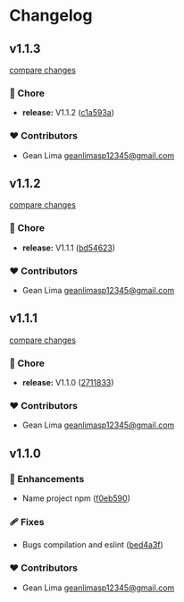 # Changelog


## v1.1.3

[compare changes](https://github.com/Gean-Lima/simple-auth/compare/v1.1.2...v1.1.3)

### 🏡 Chore

- **release:** V1.1.2 ([c1a593a](https://github.com/Gean-Lima/simple-auth/commit/c1a593a))

### ❤️ Contributors

- Gean Lima <geanlimasp12345@gmail.com>

## v1.1.2

[compare changes](https://github.com/Gean-Lima/simple-auth/compare/v1.1.1...v1.1.2)

### 🏡 Chore

- **release:** V1.1.1 ([bd54623](https://github.com/Gean-Lima/simple-auth/commit/bd54623))

### ❤️ Contributors

- Gean Lima <geanlimasp12345@gmail.com>

## v1.1.1

[compare changes](https://github.com/Gean-Lima/simple-auth/compare/v1.1.0...v1.1.1)

### 🏡 Chore

- **release:** V1.1.0 ([2711833](https://github.com/Gean-Lima/simple-auth/commit/2711833))

### ❤️ Contributors

- Gean Lima <geanlimasp12345@gmail.com>

## v1.1.0


### 🚀 Enhancements

- Name project npm ([f0eb590](https://github.com/Gean-Lima/simple-auth/commit/f0eb590))

### 🩹 Fixes

- Bugs compilation and eslint ([bed4a3f](https://github.com/Gean-Lima/simple-auth/commit/bed4a3f))

### ❤️ Contributors

- Gean Lima <geanlimasp12345@gmail.com>

